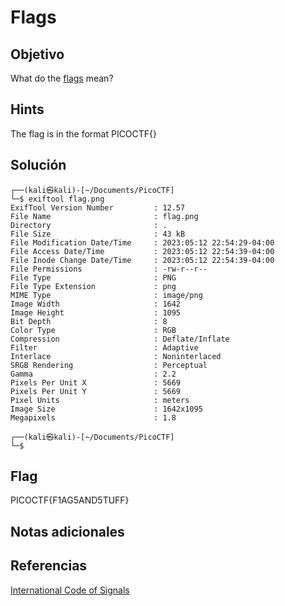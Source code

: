 # Flags

## Objetivo

What do the [flags](https://jupiter.challenges.picoctf.org/static/fbeb5f9040d62b18878d199cdda2d253/flag.png) mean?

## Hints

The flag is in the format PICOCTF{}

## Solución

```
┌──(kali㉿kali)-[~/Documents/PicoCTF]
└─$ exiftool flag.png
ExifTool Version Number         : 12.57
File Name                       : flag.png
Directory                       : .
File Size                       : 43 kB
File Modification Date/Time     : 2023:05:12 22:54:29-04:00
File Access Date/Time           : 2023:05:12 22:54:39-04:00
File Inode Change Date/Time     : 2023:05:12 22:54:39-04:00
File Permissions                : -rw-r--r--
File Type                       : PNG
File Type Extension             : png
MIME Type                       : image/png
Image Width                     : 1642
Image Height                    : 1095
Bit Depth                       : 8
Color Type                      : RGB
Compression                     : Deflate/Inflate
Filter                          : Adaptive
Interlace                       : Noninterlaced
SRGB Rendering                  : Perceptual
Gamma                           : 2.2
Pixels Per Unit X               : 5669
Pixels Per Unit Y               : 5669
Pixel Units                     : meters
Image Size                      : 1642x1095
Megapixels                      : 1.8
                                                                                                                    
┌──(kali㉿kali)-[~/Documents/PicoCTF]
└─$ 
```

## Flag

PICOCTF{F1AG5AND5TUFF}

## Notas adicionales

## Referencias

[International Code of Signals](https://en.wikipedia.org/wiki/International_Code_of_Signals)
